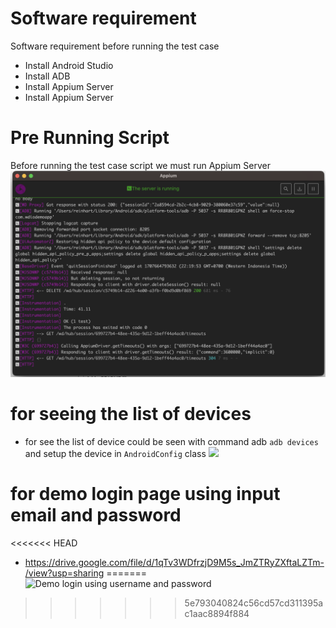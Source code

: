 # Software requirement
Software requirement before running the test case
- Install Android Studio
- Install ADB
- Install Appium Server
- Install Appium Server
# Pre Running Script
Before running the test case script we must run Appium Server
![](screenshoot/appium_server.png)
# for seeing the list of devices
- for see the list of device could be seen with command adb
```adb devices``` and setup the device in ```AndroidConfig``` class
![](screenshoot/adb.png)
# for demo login page using input email and password
<<<<<<< HEAD
- https://drive.google.com/file/d/1qTv3WDfrzjD9M5s_JmZTRyZXftaLZTm-/view?usp=sharing
=======
![Demo login using username and password](https://drive.google.com/uc?id=1qTv3WDfrzjD9M5s_JmZTRyZXftaLZTm-)
>>>>>>> 5e793040824c56cd57cd311395ac1aac8894f884
